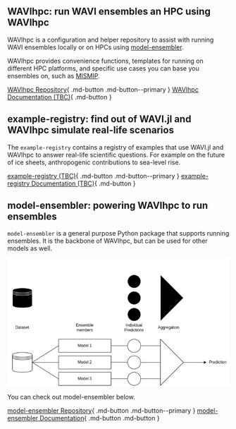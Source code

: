 ## WAVIhpc: run WAVI ensembles an HPC using WAVIhpc

WAVIhpc is a configuration and helper repository to assist with running WAVI ensembles locally or on
HPCs using [model-ensembler](https://github.com/environmental-forecasting/model-ensembler).

WAVIhpc provides convenience functions, templates for running on different HPC platforms, and
specific use cases you can base you ensembles on, such as [MISMIP](https://tc.copernicus.org/articles/14/2283/2020/).

[WAVIhpc Repository](https://github.com/alextbradley/WAVIhpc){ .md-button .md-button--primary }
[WAVIhpc Documentation (TBC)](#){ .md-button }

## example-registry: find out of WAVI.jl and WAVIhpc simulate real-life scenarios

The `example-registry` contains a registry of examples that use WAVI.jl and WAVIhpc to answer
real-life scientific questions. For example on the future of ice sheets, anthropogenic contributions
to sea-level rise.

[example-registry (TBC)](#){ .md-button .md-button--primary }
[example-registry Documentation (TBC)](#){ .md-button }

## model-ensembler: powering WAVIhpc to run ensembles

`model-ensembler` is a general purpose Python package that supports running ensembles. It is the
backbone of WAVIhpc, but can be used for other models as well. 

![Simple diagram of an ensemble](https://raw.githubusercontent.com/environmental-forecasting/model-ensembler/refs/heads/main/docs/images/ensemble.drawio.png#only-dark)
![Simple diagram of an ensemble](https://raw.githubusercontent.com/environmental-forecasting/model-ensembler/refs/heads/main/docs/images/ensemble.drawio.light.png#only-light)

You can check out model-ensembler below.

[model-ensembler Repository](https://github.com/environmental-forecasting/model-ensembler){ .md-button .md-button--primary }
[model-ensembler Documentation](https://model-ensembler.readthedocs.io/en/latest/){ .md-button .md-button }

